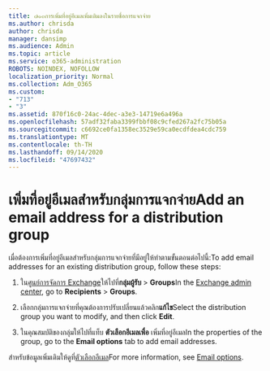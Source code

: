 ```yaml
---
title: ๗๑๓การเพิ่มที่อยู่อีเมลเพิ่มเติมลงในรายชื่อการแจกจ่าย
ms.author: chrisda
author: chrisda
manager: dansimp
ms.audience: Admin
ms.topic: article
ms.service: o365-administration
ROBOTS: NOINDEX, NOFOLLOW
localization_priority: Normal
ms.collection: Adm_O365
ms.custom:
- "713"
- "3"
ms.assetid: 870f16c0-24ac-4dec-a3e3-14719e6a496a
ms.openlocfilehash: 57adf32faba3399fbbf08c9cfed267a2fc75b05a
ms.sourcegitcommit: c6692ce0fa1358ec3529e59ca0ecdfdea4cdc759
ms.translationtype: MT
ms.contentlocale: th-TH
ms.lasthandoff: 09/14/2020
ms.locfileid: "47697432"
---
```

# <a name="add-an-email-address-for-a-distribution-group"></a><span data-ttu-id="a91e1-102">เพิ่มที่อยู่อีเมลสำหรับกลุ่มการแจกจ่าย</span><span class="sxs-lookup"><span data-stu-id="a91e1-102">Add an email address for a distribution group</span></span>

<span data-ttu-id="a91e1-103">เมื่อต้องการเพิ่มที่อยู่อีเมลสำหรับกลุ่มการแจกจ่ายที่มีอยู่ให้ทำตามขั้นตอนต่อไปนี้:</span><span class="sxs-lookup"><span data-stu-id="a91e1-103">To add email addresses for an existing distribution group, follow these steps:</span></span>

1. <span data-ttu-id="a91e1-104">ใน[ศูนย์การจัดการ Exchange](https://outlook.office365.com/ecp/)ให้ไปที่**กลุ่มผู้รับ** \> **Groups**</span><span class="sxs-lookup"><span data-stu-id="a91e1-104">In the [Exchange admin center](https://outlook.office365.com/ecp/), go to **Recipients** \> **Groups**.</span></span>

2. <span data-ttu-id="a91e1-105">เลือกกลุ่มการแจกจ่ายที่คุณต้องการปรับเปลี่ยนแล้วคลิก**แก้ไข**</span><span class="sxs-lookup"><span data-stu-id="a91e1-105">Select the distribution group you want to modify, and then click **Edit**.</span></span>

3. <span data-ttu-id="a91e1-106">ในคุณสมบัติของกลุ่มให้ไปที่แท็บ **ตัวเลือกอีเมลเพื่อ** เพิ่มที่อยู่อีเมล</span><span class="sxs-lookup"><span data-stu-id="a91e1-106">In the properties of the group, go to the **Email options** tab to add email addresses.</span></span> 

<span data-ttu-id="a91e1-107">สำหรับข้อมูลเพิ่มเติมให้ดูที่[ตัวเลือกอีเมล](https://technet.microsoft.com/library/bb124513.aspx#emailoptions)</span><span class="sxs-lookup"><span data-stu-id="a91e1-107">For more information, see [Email options](https://technet.microsoft.com/library/bb124513.aspx#emailoptions).</span></span>
